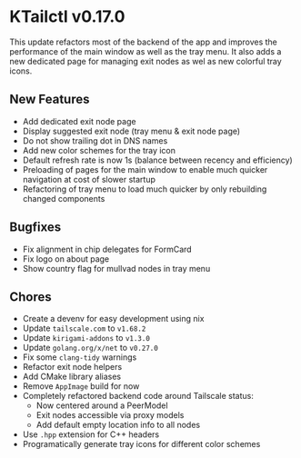 # KTailctl v0.17.0

This update refactors most of the backend of the app and improves the performance of the main window as well as the tray menu.
It also adds a new dedicated page for managing exit nodes as wel as new colorful tray icons.

## New Features

- Add dedicated exit node page
- Display suggested exit node (tray menu & exit node page)
- Do not show trailing dot in DNS names
- Add new color schemes for the tray icon
- Default refresh rate is now 1s (balance between recency and efficiency)
- Preloading of pages for the main window to enable much quicker navigation at cost of slower startup
- Refactoring of tray menu to load much quicker by only rebuilding changed components

## Bugfixes

- Fix alignment in chip delegates for FormCard
- Fix logo on about page
- Show country flag for mullvad nodes in tray menu

## Chores

- Create a devenv for easy development using nix
- Update `tailscale.com` to `v1.68.2`
- Update `kirigami-addons` to `v1.3.0`
- Update `golang.org/x/net` to `v0.27.0`
- Fix some `clang-tidy` warnings
- Refactor exit node helpers
- Add CMake library aliases
- Remove `AppImage` build for now
- Completely refactored backend code around Tailscale status:
  - Now centered around a PeerModel
  - Exit nodes accessible via proxy models
  - Add default empty location info to all nodes
- Use `.hpp` extension for C++ headers
- Programatically generate tray icons for different color schemes
